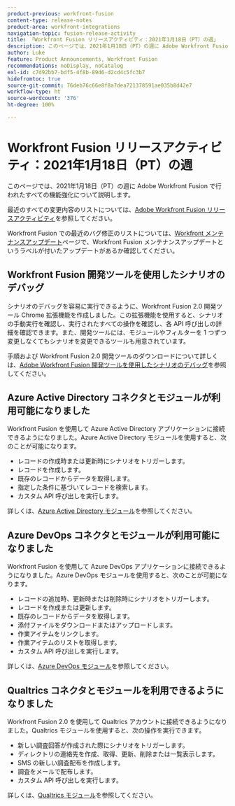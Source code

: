 ```yaml
---
product-previous: workfront-fusion
content-type: release-notes
product-area: workfront-integrations
navigation-topic: fusion-release-activity
title: 「Workfront Fusion リリースアクティビティ：2021年1月18日（PT）の週」
description: このページでは、2021年1月18日（PT）の週に Adobe Workfront Fusion で行われたすべての機能強化について説明します。
author: Luke
feature: Product Announcements, Workfront Fusion
recommendations: noDisplay, noCatalog
exl-id: c7d92bb7-bdf5-4f8b-89d6-d2cd4c5fc3b7
hidefromtoc: true
source-git-commit: 76deb76c66e8f8a7dea721378591ae035b8d42e7
workflow-type: ht
source-wordcount: '376'
ht-degree: 100%

---
```


# Workfront Fusion リリースアクティビティ：2021年1月18日（PT）の週

このページでは、2021年1月18日（PT）の週に Adobe Workfront Fusion で行われたすべての機能強化について説明します。

最近のすべての変更内容のリストについては、[Adobe Workfront Fusion リリースアクティビティ](../../../product-announcements/product-releases/fusion-release-activity/fusion-release-activity.md)を参照してください。

Workfront Fusion での最近のバグ修正のリストについては、[Workfront メンテナンスアップデート](https://experienceleague.adobe.com/docs/workfront-known-issues/releases/current-updates.html?lang=ja)ページで、Workfront Fusion メンテナンスアップデートというラベルが付いたアップデートがあるか確認してください。

## Workfront Fusion 開発ツールを使用したシナリオのデバッグ

シナリオのデバッグを容易に実行できるように、Workfront Fusion 2.0 開発ツール Chrome 拡張機能を作成しました。この拡張機能を使用すると、シナリオの手動実行を確認し、実行されたすべての操作を確認し、各 API 呼び出しの詳細を確認できます。また、開発ツールには、モジュールやフィルターを 1 つずつ変更しなくてもシナリオを変更できるツールも用意されています。

手順および Workfront Fusion 2.0 開発ツールのダウンロードについて詳しくは、[Adobe Workfront Fusion 開発ツールを使用したシナリオのデバッグ](../../../workfront-fusion/scenarios/debug-scenarios-with-dev-tool.md)を参照してください。

## Azure Active Directory コネクタとモジュールが利用可能になりました

Workfront Fusion を使用して Azure Active Directory アプリケーションに接続できるようになりました。Azure Active Directory モジュールを使用すると、次のことが可能になります。

* レコードの作成時または更新時にシナリオをトリガーします。
* レコードを作成します。
* 既存のレコードからデータを取得します。
* 指定した条件に基づいてレコードを検索します。
* カスタム API 呼び出しを実行します。

詳しくは、[Azure Active Directory モジュール](../../../workfront-fusion/apps-and-their-modules/azure-ad-modules.md)を参照してください。

## Azure DevOps コネクタとモジュールが利用可能になりました

Workfront Fusion を使用して Azure DevOps アプリケーションに接続できるようになりました。Azure DevOps モジュールを使用すると、次のことが可能になります。

* レコードの追加時、更新時または削除時にシナリオをトリガーします。
* レコードを作成または更新します。
* 既存のレコードからデータを取得します。
* 添付ファイルをダウンロードまたはアップロードします。
* 作業アイテムをリンクします。
* 作業アイテムのリストを取得します。
* カスタム API 呼び出しを実行します。

詳しくは、[Azure DevOps モジュール](../../../workfront-fusion/apps-and-their-modules/azure-dev-ops.md)を参照してください。

## Qualtrics コネクタとモジュールを利用できるようになりました

Workfront Fusion 2.0 を使用して Qualtrics アカウントに接続できるようになりました。Qualtrics モジュールを使用すると、次の操作を実行できます。

* 新しい調査回答が作成された際にシナリオをトリガーします。
* ディレクトリの連絡先を作成、取得、更新、削除または一覧表示します。
* SMS の新しい調査配布を作成します。
* 調査をメールで配布します。
* カスタム API 呼び出しを実行します。

詳しくは、[Qualtrics モジュール](../../../workfront-fusion/apps-and-their-modules/qualtrics-modules.md)を参照してください。
